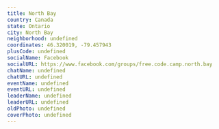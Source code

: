 ```yaml
---
title: North Bay
country: Canada
state: Ontario
city: North Bay
neighborhood: undefined
coordinates: 46.320019, -79.457943
plusCode: undefined
socialName: Facebook
socialURL: https://www.facebook.com/groups/free.code.camp.north.bay
chatName: undefined
chatURL: undefined
eventName: undefined
eventURL: undefined
leaderName: undefined
leaderURL: undefined
oldPhoto: undefined
coverPhoto: undefined
---
```

